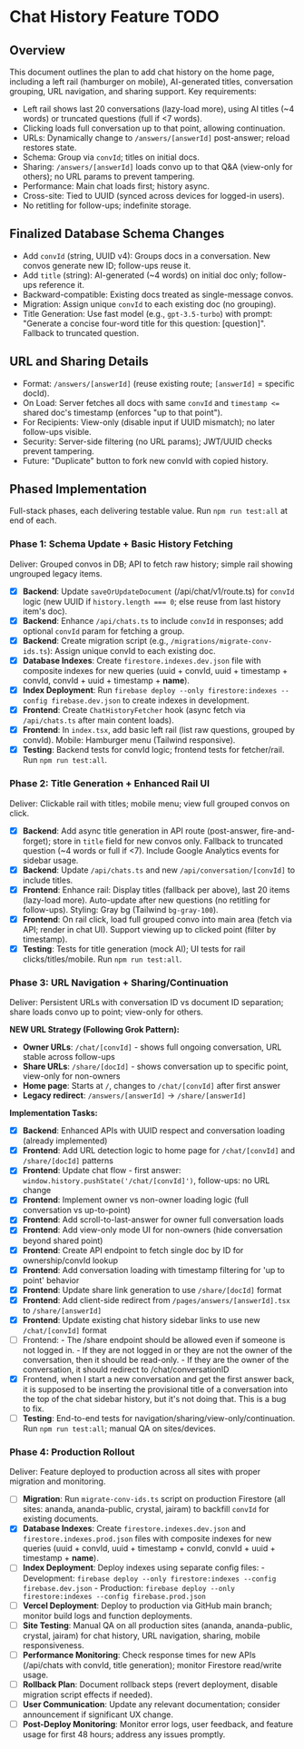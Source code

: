 # Chat History Feature TODO

## Overview

This document outlines the plan to add chat history on the home page, including a left rail (hamburger on mobile),
AI-generated titles, conversation grouping, URL navigation, and sharing support. Key requirements:

- Left rail shows last 20 conversations (lazy-load more), using AI titles (~4 words) or truncated questions (full if <7
  words).
- Clicking loads full conversation up to that point, allowing continuation.
- URLs: Dynamically change to `/answers/[answerId]` post-answer; reload restores state.
- Schema: Group via `convId`; titles on initial docs.
- Sharing: `/answers/[answerId]` loads convo up to that Q&A (view-only for others); no URL params to prevent tampering.
- Performance: Main chat loads first; history async.
- Cross-site: Tied to UUID (synced across devices for logged-in users).
- No retitling for follow-ups; indefinite storage.

## Finalized Database Schema Changes

- Add `convId` (string, UUID v4): Groups docs in a conversation. New convos generate new ID; follow-ups reuse it.
- Add `title` (string): AI-generated (~4 words) on initial doc only; follow-ups reference it.
- Backward-compatible: Existing docs treated as single-message convos.
- Migration: Assign unique `convId` to each existing doc (no grouping).
- Title Generation: Use fast model (e.g., `gpt-3.5-turbo`) with prompt: "Generate a concise four-word title for this
  question: [question]". Fallback to truncated question.

## URL and Sharing Details

- Format: `/answers/[answerId]` (reuse existing route; `[answerId]` = specific docId).
- On Load: Server fetches all docs with same `convId` and `timestamp <=` shared doc's timestamp (enforces "up to that
  point").
- For Recipients: View-only (disable input if UUID mismatch); no later follow-ups visible.
- Security: Server-side filtering (no URL params); JWT/UUID checks prevent tampering.
- Future: "Duplicate" button to fork new convId with copied history.

## Phased Implementation

Full-stack phases, each delivering testable value. Run `npm run test:all` at end of each.

### Phase 1: Schema Update + Basic History Fetching

Deliver: Grouped convos in DB; API to fetch raw history; simple rail showing ungrouped legacy items.

- [x] **Backend**: Update `saveOrUpdateDocument` (/api/chat/v1/route.ts) for `convId` logic (new UUID if
      `history.length === 0`; else reuse from last history item's doc).
- [x] **Backend**: Enhance `/api/chats.ts` to include `convId` in responses; add optional `convId` param for fetching a
      group.
- [x] **Backend**: Create migration script (e.g., `/migrations/migrate-conv-ids.ts`): Assign unique convId to each
      existing doc.
- [x] **Database Indexes**: Create `firestore.indexes.dev.json` file with composite indexes for new queries (uuid +
      convId, uuid + timestamp + convId, convId + uuid + timestamp + **name**).
- [x] **Index Deployment**: Run `firebase deploy --only firestore:indexes --config firebase.dev.json` to create indexes
      in development.
- [x] **Frontend**: Create `ChatHistoryFetcher` hook (async fetch via `/api/chats.ts` after main content loads).
- [x] **Frontend**: In `index.tsx`, add basic left rail (list raw questions, grouped by convId). Mobile: Hamburger menu
      (Tailwind responsive).
- [x] **Testing**: Backend tests for convId logic; frontend tests for fetcher/rail. Run `npm run test:all`.

### Phase 2: Title Generation + Enhanced Rail UI

Deliver: Clickable rail with titles; mobile menu; view full grouped convos on click.

- [x] **Backend**: Add async title generation in API route (post-answer, fire-and-forget); store in `title` field for
      new convos only. Fallback to truncated question (~4 words or full if <7). Include Google Analytics events for
      sidebar usage.
- [x] **Backend**: Update `/api/chats.ts` and new `/api/conversation/[convId]` to include titles.
- [x] **Frontend**: Enhance rail: Display titles (fallback per above), last 20 items (lazy-load more). Auto-update after
      new questions (no retitling for follow-ups). Styling: Gray bg (Tailwind `bg-gray-100`).
- [x] **Frontend**: On rail click, load full grouped convo into main area (fetch via API; render in chat UI). Support
      viewing up to clicked point (filter by timestamp).
- [x] **Testing**: Tests for title generation (mock AI); UI tests for rail clicks/titles/mobile. Run `npm run test:all`.

### Phase 3: URL Navigation + Sharing/Continuation

Deliver: Persistent URLs with conversation ID vs document ID separation; share loads convo up to point; view-only for
others.

**NEW URL Strategy (Following Grok Pattern):**

- **Owner URLs**: `/chat/[convId]` - shows full ongoing conversation, URL stable across follow-ups
- **Share URLs**: `/share/[docId]` - shows conversation up to specific point, view-only for non-owners
- **Home page**: Starts at `/`, changes to `/chat/[convId]` after first answer
- **Legacy redirect**: `/answers/[answerId]` → `/share/[answerId]`

**Implementation Tasks:**

- [x] **Backend**: Enhanced APIs with UUID respect and conversation loading (already implemented)
- [x] **Frontend**: Add URL detection logic to home page for `/chat/[convId]` and `/share/[docId]` patterns
- [x] **Frontend**: Update chat flow - first answer: `window.history.pushState('/chat/[convId]')`, follow-ups: no URL
      change
- [x] **Frontend**: Implement owner vs non-owner loading logic (full conversation vs up-to-point)
- [x] **Frontend**: Add scroll-to-last-answer for owner full conversation loads
- [x] **Frontend**: Add view-only mode UI for non-owners (hide conversation beyond shared point)
- [x] **Frontend**: Create API endpoint to fetch single doc by ID for ownership/convId lookup
- [x] **Frontend**: Add conversation loading with timestamp filtering for 'up to point' behavior
- [x] **Frontend**: Update share link generation to use `/share/[docId]` format
- [x] **Frontend**: Add client-side redirect from `/pages/answers/[answerId].tsx` to `/share/[answerId]`
- [x] **Frontend**: Update existing chat history sidebar links to use new `/chat/[convId]` format
- [ ] Frontend: - The /share endpoint should be allowed even if someone is not logged in. - If they are not logged in or
      they are not the owner of the conversation, then it should be read-only. - If they are the owner of the
      conversation, it should redirect to /chat/conversationID
- [x] Frontend, when I start a new conversation and get the first answer back, it is supposed to be inserting the
      provisional title of a conversation into the top of the chat sidebar history, but it's not doing that. This is a
      bug to fix.
- [ ] **Testing**: End-to-end tests for navigation/sharing/view-only/continuation. Run `npm run test:all`; manual QA on
      sites/devices.

### Phase 4: Production Rollout

Deliver: Feature deployed to production across all sites with proper migration and monitoring.

- [ ] **Migration**: Run `migrate-conv-ids.ts` script on production Firestore (all sites: ananda, ananda-public,
      crystal, jairam) to backfill `convId` for existing documents.
- [x] **Database Indexes**: Create `firestore.indexes.dev.json` and `firestore.indexes.prod.json` files with composite
      indexes for new queries (uuid + convId, uuid + timestamp + convId, convId + uuid + timestamp + **name**).
- [ ] **Index Deployment**: Deploy indexes using separate config files: - Development:
      `firebase deploy --only firestore:indexes --config firebase.dev.json` - Production:
      `firebase deploy --only firestore:indexes --config firebase.prod.json`
- [ ] **Vercel Deployment**: Deploy to production via GitHub main branch; monitor build logs and function deployments.
- [ ] **Site Testing**: Manual QA on all production sites (ananda, ananda-public, crystal, jairam) for chat history, URL
      navigation, sharing, mobile responsiveness.
- [ ] **Performance Monitoring**: Check response times for new APIs (/api/chats with convId, title generation); monitor
      Firestore read/write usage.
- [ ] **Rollback Plan**: Document rollback steps (revert deployment, disable migration script effects if needed).
- [ ] **User Communication**: Update any relevant documentation; consider announcement if significant UX change.
- [ ] **Post-Deploy Monitoring**: Monitor error logs, user feedback, and feature usage for first 48 hours; address any
      issues promptly.
